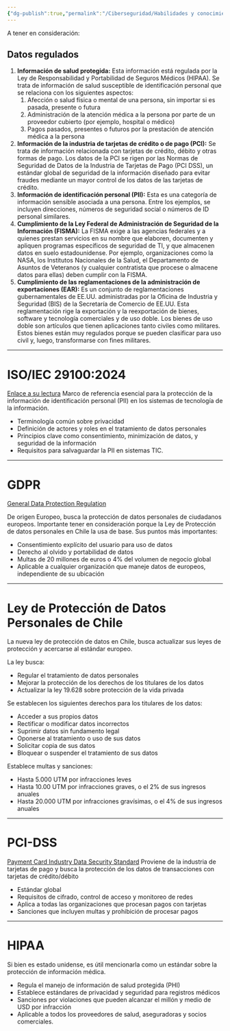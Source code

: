 ```yaml
---
{"dg-publish":true,"permalink":"/Ciberseguridad/Habilidades y conocimientos básicos/Otras normativas e información susceptible/"}
---
```


A tener en consideración:



## Datos regulados

1. **Información de salud protegida:** Esta información está regulada por la Ley de Responsabilidad y Portabilidad de Seguros Médicos (HIPAA). Se trata de información de salud susceptible de identificación personal que se relaciona con los siguientes aspectos:
    1. Afección o salud física o mental de una persona, sin importar si es pasada, presente o futura
    2. Administración de la atención médica a la persona por parte de un proveedor cubierto (por ejemplo, hospital o médico)    
    3. Pagos pasados, presentes o futuros por la prestación de atención médica a la persona
2. **Información de la industria de tarjetas de crédito o de pago (PCI):** Se trata de información relacionada con tarjetas de crédito, débito y otras formas de pago. Los datos de la PCI se rigen por las Normas de Seguridad de Datos de la Industria de Tarjetas de Pago (PCI DSS), un estándar global de seguridad de la información diseñado para evitar fraudes mediante un mayor control de los datos de las tarjetas de crédito. 
3. **Información de identificación personal (PII):** Esta es una categoría de información sensible asociada a una persona. Entre los ejemplos, se incluyen direcciones, números de seguridad social o números de ID personal similares.
4. **Cumplimiento de la Ley Federal de Administración de Seguridad de la Información (FISMA):** La FISMA exige a las agencias federales y a quienes prestan servicios en su nombre que elaboren, documenten y apliquen programas específicos de seguridad de TI, y que almacenen datos en suelo estadounidense. Por ejemplo, organizaciones como la NASA, los Institutos Nacionales de la Salud, el Departamento de Asuntos de Veteranos (y cualquier contratista que procese o almacene datos para ellas) deben cumplir con la FISMA.
5. **Cumplimiento de las reglamentaciones de la administración de exportaciones (EAR):** Es un conjunto de reglamentaciones gubernamentales de EE.UU. administradas por la Oficina de Industria y Seguridad (BIS) de la Secretaría de Comercio de EE.UU. Esta reglamentación rige la exportación y la reexportación de bienes, software y tecnología comerciales y de uso doble. Los bienes de uso doble son artículos que tienen aplicaciones tanto civiles como militares. Estos bienes están muy regulados porque se pueden clasificar para uso civil y, luego, transformarse con fines militares.

---

# ISO/IEC 29100:2024

<a href="https://www.iso.org/obp/ui/#iso:std:iso-iec:29100:ed-2:v1:en">Enlace a su lectura</a>
Marco de referencia esencial para la protección de la información de identificación personal (PII) en los sistemas de tecnología de la información.
- Terminología común sobre privacidad  
- Definición de actores y roles en el tratamiento de datos personales  
- Principios clave como consentimiento, minimización de datos, y seguridad de la información  
- Requisitos para salvaguardar la PII en sistemas TIC.

---
# GDPR
<a href="https://gdpr-info.eu/">General Data Protection Regulation</a>

De origen Europeo, busca la protección de datos personales de ciudadanos europeos. Importante tener en consideración porque la Ley de Protección de datos personales en Chile la usa de base.
Sus puntos más importantes:
- Consentimiento explícito del usuario para uso de datos
- Derecho al olvido y portabilidad de datos
- Multas de 20 millones de euros o 4% del volumen de negocio global
- Aplicable a cualquier organización que maneje datos de europeos, independiente de su ubicación

---
# Ley de Protección de Datos Personales de Chile
La nueva ley de protección de datos en Chile, busca actualizar sus leyes de protección y acercarse al estándar europeo.

La ley busca:
- Regular el tratamiento de datos personales
- Mejorar la protección de los derechos de los titulares de los datos
- Actualizar la ley 19.628 sobre protección de la vida privada

Se establecen los siguientes derechos para los titulares de los datos:
- Acceder a sus propios datos
- Rectificar o modificar datos incorrectos
- Suprimir datos sin fundamento legal
- Oponerse al tratamiento o uso de sus datos
- Solicitar copia de sus datos
- Bloquear o suspender el tratamiento de sus datos

Establece multas y sanciones:
- Hasta 5.000 UTM por infracciones leves
- Hasta 10.00 UTM por infracciones graves, o el 2% de sus ingresos anuales
- Hasta 20.000 UTM por infracciones gravísimas, o el 4% de sus ingresos anuales

---
# PCI-DSS
<a href="https://docs-prv.pcisecuritystandards.org/PCI%20DSS/Supporting%20Document/PCI_DSS-QRG-v4_0.pdf">Payment Card Industry Data Security Standard</a>
Proviene de la industria de tarjetas de pago y busca la protección de los datos de transacciones con tarjetas de crédito/débito

- Estándar global
- Requisitos de cifrado, control de acceso y monitoreo de redes
- Aplica a todas las organizaciones que procesan pagos con tarjetas
- Sanciones que incluyen multas y prohibición de procesar pagos

---
# HIPAA

Si bien es estado unidense, es útil mencionarla como un estándar sobre la protección de información médica.
- Regula el manejo de información de salud protegida (PHI)
- Establece estándares de privacidad y seguridad para registros médicos
- Sanciones por violaciones que pueden alcanzar el millón y medio de USD por infracción
- Aplicable a todos los proveedores de salud, aseguradoras y socios comerciales.

